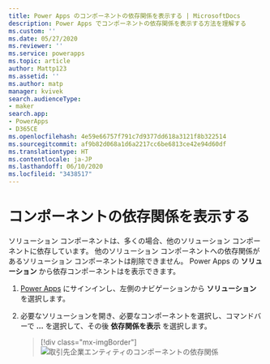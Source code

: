 ```yaml
---
title: Power Apps のコンポーネントの依存関係を表示する | MicrosoftDocs
description: Power Apps でコンポーネントの依存関係を表示する方法を理解する
ms.custom: ''
ms.date: 05/27/2020
ms.reviewer: ''
ms.service: powerapps
ms.topic: article
author: Mattp123
ms.assetid: ''
ms.author: matp
manager: kvivek
search.audienceType:
- maker
search.app:
- PowerApps
- D365CE
ms.openlocfilehash: 4e59e66757f791c7d9377dd618a3121f8b322514
ms.sourcegitcommit: af9b82d068a1d6a2217cc6be6813ce42e94d60df
ms.translationtype: HT
ms.contentlocale: ja-JP
ms.lasthandoff: 06/10/2020
ms.locfileid: "3438517"
---
```

# <a name="view-dependencies-for-a-component"></a>コンポーネントの依存関係を表示する
ソリューション コンポーネントは、多くの場合、他のソリューション コンポーネントに依存しています。 他のソリューション コンポーネントへの依存関係があるソリューション コンポーネントは削除できません。 Power Apps の **ソリューション** から依存コンポーネントはを表示できます。  


1. [Power Apps](https://make.powerapps.com/?utm_source=padocs&utm_medium=linkinadoc&utm_campaign=referralsfromdoc) にサインインし、左側のナビゲーションから **ソリューション** を選択します。 
2. 必要なソリューションを開き、必要なコンポーネントを選択し、コマンドバーで **...** を選択して、その後 **依存関係を表示** を選択します。 

   > [!div class="mx-imgBorder"] 
   > ![取引先企業エンティティのコンポーネントの依存関係](media/component-dependencies-account.png)